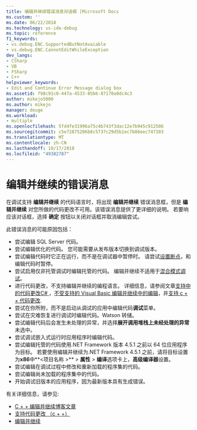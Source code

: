 ```yaml
---
title: 编辑并继续错误消息对话框 |Microsoft Docs
ms.custom: ''
ms.date: 06/22/2018
ms.technology: vs-ide-debug
ms.topic: reference
f1_keywords:
- vs.debug.ENC.SupportedButNotAvaiable
- vs.debug.ENC.CannotEditWhileException
dev_langs:
- CSharp
- VB
- FSharp
- C++
helpviewer_keywords:
- Edit and Continue Error Message dialog box
ms.assetid: f98c91c0-447a-4533-85b6-87170a0dc4c3
author: mikejo5000
ms.author: mikejo
manager: douge
ms.workload:
- multiple
ms.openlocfilehash: 5fd4fe31996a75c4b743f3dac12e7b945c912506
ms.sourcegitcommit: c5e72875206b8c5737c29d5b1ec7b86eec747303
ms.translationtype: MT
ms.contentlocale: zh-CN
ms.lasthandoff: 10/17/2018
ms.locfileid: "49382787"
---
```

# <a name="edit-and-continue-error-message"></a>编辑并继续的错误消息 

在调试支持 **编辑并继续** 的代码语言时，将出现 **编辑并继续** 错误消息框，但是 **编辑并继续** 对您所做的代码更改不可用。该错误消息提供了更详细的说明。 若要响应该对话框，选择 **确定** 按钮以关闭对话框并取消编辑尝试。  

此错误消息的可能原因包括：  

-   尝试编辑 SQL Server 代码。
-   尝试编辑优化的代码。 您可能需要从发布版本切换到调试版本。
-   尝试编辑代码时它正在运行，而不是在调试器中暂停时。 请尝试[设置断点](../debugger/using-breakpoints.md)，和编辑代码时暂停。
-   尝试启用仅非托管调试时编辑托管的代码。 编辑并继续不适用于[混合模式调试](../debugger/how-to-debug-in-mixed-mode.md)。
-   进行代码更改，不支持编辑并继续的编程语言。 详细信息，请参阅文章[支持中的代码更改C# ](supported-code-changes-csharp.md)，[不受支持的 Visual Basic 编辑并继续中的编辑](unsupported-edits-in-visual-basic-edit-and-continue.md)，并[支持 c + + 代码更改](supported-code-changes-cpp.md).
-   尝试在你所附，而不是启动从调试的应用中编辑代码**调试**菜单。  
-   尝试在灾难恢复进行调试时编辑代码。Watson 转储。  
-   尝试编辑代码后会发生未处理的异常，并选择**展开调用堆栈上未经处理的异常**未选中。  
-   尝试调试嵌入式运行时应用程序时编辑代码。
-   尝试编辑托管的代码使用.NET Framework 版本 4.5.1 之前以 64 位应用程序为目标。 若要使用编辑并继续为.NET Framework 4.5.1 之前，请将目标设置为**x86**中**\<项目名称 >** > **属性** > **编译**选项卡上，**高级编译器**设置。  
-   尝试编辑在调试过程中修改和重新加载的程序集的代码。  
-   尝试编辑尚未加载的程序集中的代码。  
-   开始调试旧版本的应用程序，因为最新版本具有生成错误。
  
有关详细信息，请参见:
- [C + + 编辑并继续博客文章](https://blogs.msdn.microsoft.com/vcblog/2016/07/01/c-edit-and-continue-in-visual-studio-2015-update-3/)  
- [支持代码更改 （c + +）](../debugger/supported-code-changes-cpp.md)
- [编辑并继续](../debugger/edit-and-continue.md)